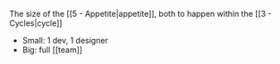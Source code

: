 The size of the [[5 - Appetite|appetite]], both to happen within the [[3 - Cycles|cycle]]

- Small: 1 dev, 1 designer
- Big: full [[team]]
